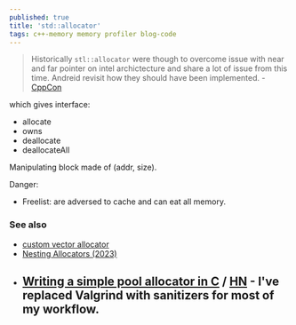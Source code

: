 ```yaml
---
published: true
title: 'std::allocator'
tags: c++-memory memory profiler blog-code
---
```

> Historically `stl::allocator` were though to overcome issue with near and far pointer on intel archictecture and share a lot of issue from this time. Andreid revisit how they should have been implemented. - [CppCon](https://www.youtube.com/watch?v=LIb3L4vKZ7U)

which gives interface:
- allocate
- owns
- deallocate
- deallocateAll

Manipulating block made of (addr, size).

Danger:
- Freelist: are adversed to cache and can eat all memory.

### See also 
- [custom vector allocator](https://upcoder.com/6/custom-vector-allocation/)
- [	Nesting Allocators (2023)](https://news.ycombinator.com/item?id=41540777)
- [Writing a simple pool allocator in C](https://news.ycombinator.com/item?id=42605848) / [HN](https://news.ycombinator.com/item?id=42641993) - I've replaced Valgrind with sanitizers for most of my workflow.
	-
